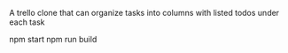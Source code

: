 A trello clone that can organize tasks into columns with listed todos under each task

npm start
npm run build
